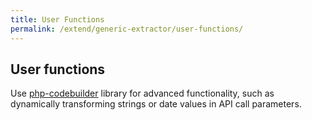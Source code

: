 ```yaml
---
title: User Functions
permalink: /extend/generic-extractor/user-functions/
---
```


## User functions

Use [php-codebuilder](https://github.com/keboola/php-codebuilder) library for advanced functionality, such as dynamically transforming strings or date values in API call parameters.
